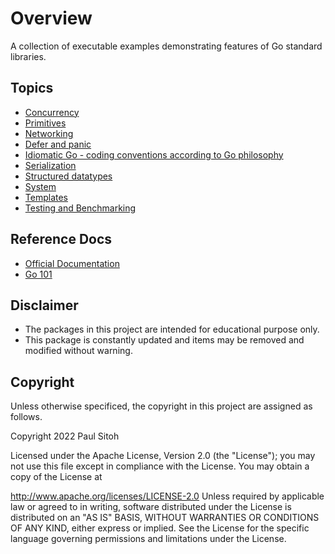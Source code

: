 # Overview

A collection of executable examples demonstrating features of Go standard libraries.

## Topics

* [Concurrency](./docs/concurrent.md)
* [Primitives](./docs/primitives.md)
* [Networking](./docs/network.md)
* [Defer and panic](./docs/panic.md)
* [Idiomatic Go - coding conventions according to Go philosophy](./docs/idiomatic.md)
* [Serialization](./docs/serialization.md)
* [Structured datatypes](./docs/structs.md)
* [System](./docs/system.md)
* [Templates](./docs/templates.md)
* [Testing and Benchmarking](./docs/testing.md)


## Reference Docs

* [Official Documentation](https://go.dev/doc/)
* [Go 101](https://go101.org/article/101.html)

## Disclaimer

* The packages in this project are intended for educational purpose only.
* This package is constantly updated and items may be removed and modified without warning.

## Copyright

Unless otherwise specificed, the copyright in this project are assigned as follows.

Copyright 2022 Paul Sitoh

Licensed under the Apache License, Version 2.0 (the "License"); you may not use this file except in compliance with the License. You may obtain a copy of the License at

http://www.apache.org/licenses/LICENSE-2.0
Unless required by applicable law or agreed to in writing, software distributed under the License is distributed on an "AS IS" BASIS, WITHOUT WARRANTIES OR CONDITIONS OF ANY KIND, either express or implied. See the License for the specific language governing permissions and limitations under the License.